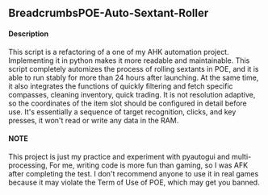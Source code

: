 ## BreadcrumbsPOE-Auto-Sextant-Roller

#### Description

This script is a refactoring of a one of my AHK automation project. Implementing it in python makes it more readable and maintainable.
This script completely automizes the process of rolling sextants in POE, and it is able to run stably for more than 24 hours after launching. At the same time, it also integrates the functions of quickly filtering and fetch specific compasses, cleaning inventory, quick trading. It is not resolution adaptive, so the coordinates of the item slot should be configured in detail before use. It's essentially a sequence of target recognition, clicks, and key presses, it won't read or write any data in the RAM.

#### NOTE
This project is just my practice and experiment with pyautogui and multi-processing, 
For me, writing code is more fun than gaming, so I was AFK after completing the test.
I don't recommend anyone to use it in real games because it may violate the Term of Use of POE, which may get you banned.
